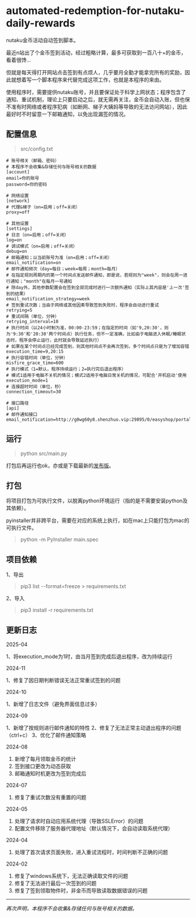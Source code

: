 # automated-redemption-for-nutaku-daily-rewards

nutaku金币活动自动签到脚本。

最近n站出了个金币签到活动，经过粗略计算，最多可获取到一百八十+的金币，看着很馋...

但就是每天得打开网站点击签到有点烦人，几乎要月全勤才能拿完所有的奖励，因此就想着写一个脚本程序来代替完成这项工作，也就是本程序的来由。

使用程序时，需要提供nutaku账号，并且要保证处于科学上网状态；程序包含了通知、重试机制，理论上只要启动之后，就无需再关注，金币会自动入账，但也保不准有时网络或者程序犯病（如断网、梯子大姨妈等导致的无法访问网站），因此最好时不时留意一下邮箱通知，以免出现漏签的情况。

## 配置信息
> src/config.txt
```text
# 账号相关（邮箱、密码）
# 本程序不会收集&存储任何与账号相关的数据
[account]
email=你的账号
password=你的密码

# 网络设置
[network]
# 代理&梯子（on=启用；off=关闭）
proxy=off

# 其他设置
[settings]
# 日志（on=启用；off=关闭）
log=on
# 调试模式（on=启用；off=关闭）
debug=on
# 邮箱通知；以当前账号为准（on=启用；off=关闭）
email_notification=on
# 邮件通知频次（day=每日；week=每周；month=每月）
# 在指定规则周期内的第一个时间点发送邮件通知，即是说，若规则为"week"，则会在周一进行通知；"month"在每月一号通知
# 除day外，其他参数配置会在签到全部完成时进行一次额外通知（实际上其内容是'上一次'签到的结果）
email_notification_strategy=week
# 签到重试次数；当由于网络或其他因素导致签到失败时，程序会自动进行重试
retrying=5
# 重试间隔（单位，分钟）
retrying_interval=10
# 执行时间（以24小时制为准，00:00-23:59；在指定的时间（如'9,20:30'，则为'9:30'和'20:30'两个时间点）执行任务，但不一定准确，比如由于电脑进入休眠/睡眠状态时，程序会停止运行，此时就会导致延迟执行）
# 如果在某个时间点已经完成签到，则其他时间点不会再次签到，多个时间点只是为了增加容错
execution_time=9,20:15
# 执行容错时间（单位，分钟）
misfire_grace_time=600
# 执行模式（1=默认，程序持续运行；2=执行完后退出程序）
# 模式1适用于电脑不关机的情况；模式2适用于电脑日常关机的情况，可配合'开机启动'使用
execution_mode=1
# 连接超时时间（单位，秒）
connection_timeout=30

# 接口路径
[api]
# 邮件通知接口
email_notification=http://g0wg60y8.shenzhuo.vip:29895/0/easyshop/portal/email/notification
```

## 运行

> python src/main.py

打包后再运行也ok，亦或是下载最新的[发布版](https://github.com/xxzhiwei/automated-redemption-for-nutaku-daily-rewards/releases)。

## 打包

将项目打包为可执行文件，以脱离python环境运行（指的是不需要安装python及其依赖）。

pyinstaller并非跨平台，需要在对应的系统上执行，如在mac上只能打包为mac的可执行文件。

> python -m PyInstaller main.spec

## 项目依赖

1、导出

> pip3 list --format=freeze > requirements.txt

2、导入

> pip3 install -r requirements.txt

## 更新日志

2025-04

1、将execution_mode为1时，由当月签到完成后退出程序，改为持续运行

2024-11

1、修复了因日期判断错误无法正常重试签到的问题

2024-10

1、新增了日志文件（避免界面信息过多）

2024-09

1、新增了按规则进行邮件通知的特性
2、修复了无法正常主动退出程序的问题（ctrl+c）
3、优化了邮件通知策略

2024-08

1. 新增了每月领取金币的统计
2. 签到接口更改为动态获取
3. 邮箱通知时机更改为签到完成后

2024-07

1. 修复了重试次数没有重置的问题

2024-05

1. 处理了请求时自动应用系统代理（导致SSLError）的问题
2. 配置文件移除了服务器代理地址（默认情况下，会自动读取系统代理）

2024-04

1. 处理了首次请求页面失败，进入重试流程时，时间判断不正确的问题

2024-02

1. 修复了windows系统下，无法正确读取文件的问题
2. 修复了无法进行最后一次签到的问题
3. 修复了签到领取物件时，非金币而导致读取数据错误的问题

***

*再次声明，本程序不会收集&存储任何与账号相关的数据。*
